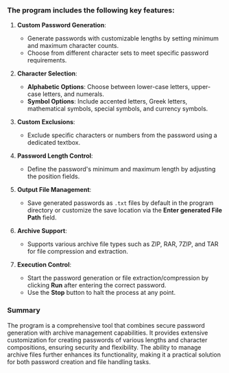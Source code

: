 ### The program includes the following key features:

1. **Custom Password Generation**: 
   - Generate passwords with customizable lengths by setting minimum and maximum character counts.
   - Choose from different character sets to meet specific password requirements.

2. **Character Selection**:
   - **Alphabetic Options**: Choose between lower-case letters, upper-case letters, and numerals.
   - **Symbol Options**: Include accented letters, Greek letters, mathematical symbols, special symbols, and currency symbols.

3. **Custom Exclusions**:
   - Exclude specific characters or numbers from the password using a dedicated textbox.

4. **Password Length Control**:
   - Define the password's minimum and maximum length by adjusting the position fields.

5. **Output File Management**:
   - Save generated passwords as `.txt` files by default in the program directory or customize the save location via the **Enter generated File Path** field.

6. **Archive Support**:
   - Supports various archive file types such as ZIP, RAR, 7ZIP, and TAR for file compression and extraction.

7. **Execution Control**:
   - Start the password generation or file extraction/compression by clicking **Run** after entering the correct password.
   - Use the **Stop** button to halt the process at any point.

### Summary
The program is a comprehensive tool that combines secure password generation with archive management capabilities. It provides extensive customization for creating passwords of various lengths and character compositions, ensuring security and flexibility. The ability to manage archive files further enhances its functionality, making it a practical solution for both password creation and file handling tasks.

